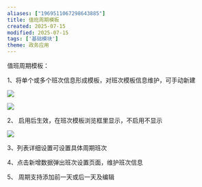 ```yaml
---
aliases: ["1969511067298643885"]
title: 值班周期模板
created: 2025-07-15
modified: 2025-07-15
tags: ['基础模块']
theme: 政务应用
---
```


值班周期模板：

1、将单个或多个班次信息形成模板，对班次模板信息维护，可手动新建

![](https://myhelpdoc.oss-cn-heyuan.aliyuncs.com/mdimages/c10b3269d7eddffa1a5aefad28c74341.jpg)

![](https://myhelpdoc.oss-cn-heyuan.aliyuncs.com/mdimages/23b4d627be9f427451da10fd9d545a25.jpg)

2、 启用后生效，在班次模板浏览框里显示，不启用不显示

![](https://myhelpdoc.oss-cn-heyuan.aliyuncs.com/mdimages/ae1fd2c92020e1faa85236ba65f3ffb0.jpg)

3、列表详细设置可设置具体周期班次

4、点击新增数据弹出班次设置页面，维护班次信息

5、 周期支持添加前一天或后一天及编辑

